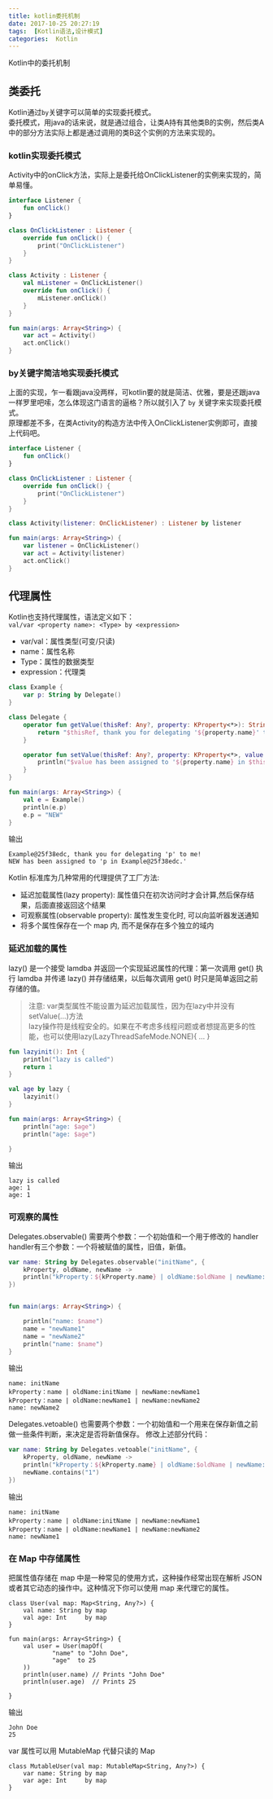 ```yaml
---
title: kotlin委托机制
date: 2017-10-25 20:27:19
tags:  [Kotlin语法,设计模式]
categories:  Kotlin
---
```

Kotlin中的委托机制
<!-- more -->

## 类委托
Kotlin通过`by`关键字可以简单的实现委托模式。  
委托模式，用java的话来说，就是通过组合，让类A持有其他类B的实例，然后类A中的部分方法实际上都是通过调用的类B这个实例的方法来实现的。

### kotlin实现委托模式
Activity中的onClick方法，实际上是委托给OnClickListener的实例来实现的，简单易懂。
```kotlin
interface Listener {
    fun onClick()
}

class OnClickListener : Listener {
    override fun onClick() {
        print("OnClickListener")
    }
}

class Activity : Listener {
    val mListener = OnClickListener()
    override fun onClick() {
        mListener.onClick()
    }
}

fun main(args: Array<String>) {
    var act = Activity()
    act.onClick()
}
```
### by关键字简洁地实现委托模式
上面的实现，乍一看跟java没两样，可kotlin要的就是简洁、优雅，要是还跟java一样罗里吧嗦，怎么体现这门语言的逼格？所以就引入了 `by` 关键字来实现委托模式。  
原理都差不多，在类Activity的构造方法中传入OnClickListener实例即可，直接上代码吧。
```kotlin
interface Listener {
    fun onClick()
}

class OnClickListener : Listener {
    override fun onClick() {
        print("OnClickListener")
    }
}

class Activity(listener: OnClickListener) : Listener by listener

fun main(args: Array<String>) {
    var listener = OnClickListener()
    var act = Activity(listener)
    act.onClick()
}
```


## 代理属性
Kotlin也支持代理属性，语法定义如下：  
`val/var <property name>: <Type> by <expression>`  
- var/val：属性类型(可变/只读)
- name：属性名称
- Type：属性的数据类型
- expression：代理类

```kotlin
class Example {
    var p: String by Delegate()
}

class Delegate {
    operator fun getValue(thisRef: Any?, property: KProperty<*>): String {
        return "$thisRef, thank you for delegating '${property.name}' to me!"
    }

    operator fun setValue(thisRef: Any?, property: KProperty<*>, value: String) {
        println("$value has been assigned to '${property.name} in $thisRef.'")
    }
}

fun main(args: Array<String>) {
    val e = Example()
    println(e.p)
    e.p = "NEW"
}
```
输出
```
Example@25f38edc, thank you for delegating 'p' to me!
NEW has been assigned to 'p in Example@25f38edc.'
```

Kotlin 标准库为几种常用的代理提供了工厂方法:
- 延迟加载属性(lazy property): 属性值只在初次访问时才会计算,然后保存结果，后面直接返回这个结果
- 可观察属性(observable property): 属性发生变化时, 可以向监听器发送通知
- 将多个属性保存在一个 map 内, 而不是保存在多个独立的域内


### 延迟加载的属性
lazy() 是一个接受 lamdba 并返回一个实现延迟属性的代理：第一次调用 get() 执行 lamdba 并传递 lazy() 并存储结果，以后每次调用 get() 时只是简单返回之前存储的值。
> 注意: var类型属性不能设置为延迟加载属性，因为在lazy中并没有setValue(…)方法  
lazy操作符是线程安全的。如果在不考虑多线程问题或者想提高更多的性能，也可以使用lazy(LazyThreadSafeMode.NONE){ … } 


```kotlin
fun lazyinit(): Int {
    println("lazy is called")
    return 1
}

val age by lazy {
    lazyinit()
}

fun main(args: Array<String>) {
    println("age: $age") 
    println("age: $age") 

}
```
输出
```
lazy is called
age: 1
age: 1
```

### 可观察的属性
Delegates.observable() 需要两个参数：一个初始值和一个用于修改的 handler  
handler有三个参数：一个将被赋值的属性，旧值，新值。
```kotlin
var name: String by Delegates.observable("initName", {
    kProperty, oldName, newName ->
    println("kProperty：${kProperty.name} | oldName:$oldName | newName:$newName")
})


fun main(args: Array<String>) {

    println("name: $name")
    name = "newName1"
    name = "newName2"
    println("name: $name")
}
```
输出
```
name: initName
kProperty：name | oldName:initName | newName:newName1
kProperty：name | oldName:newName1 | newName:newName2
name: newName2
```

Delegates.vetoable() 也需要两个参数：一个初始值和一个用来在保存新值之前做一些条件判断，来决定是否将新值保存。
修改上述部分代码：
```kotlin
var name: String by Delegates.vetoable("initName", {
    kProperty, oldName, newName ->
    println("kProperty：${kProperty.name} | oldName:$oldName | newName:$newName")
    newName.contains("1")
})
```
输出
```
name: initName
kProperty：name | oldName:initName | newName:newName1
kProperty：name | oldName:newName1 | newName:newName2
name: newName1
```

### 在 Map 中存储属性
把属性值存储在 map 中是一种常见的使用方式，这种操作经常出现在解析 JSON 或者其它动态的操作中。这种情况下你可以使用 map 来代理它的属性。

```
class User(val map: Map<String, Any?>) {
    val name: String by map
    val age: Int     by map
}

fun main(args: Array<String>) {
    val user = User(mapOf(
            "name" to "John Doe",
            "age"  to 25
    ))
    println(user.name) // Prints "John Doe"
    println(user.age)  // Prints 25

}
```
输出
```
John Doe
25
```
var 属性可以用 MutableMap 代替只读的 Map
```
class MutableUser(val map: MutableMap<String, Any?>) {
    var name: String by map
    var age: Int     by map
}
```